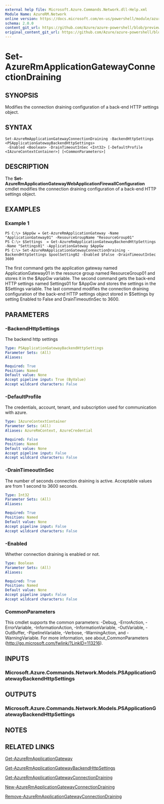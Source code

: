 ```yaml
---
external help file: Microsoft.Azure.Commands.Network.dll-Help.xml
Module Name: AzureRM.Network
online version: https://docs.microsoft.com/en-us/powershell/module/azurerm.network/set-azurermapplicationgatewayconnectiondraining
schema: 2.0.0
content_git_url: https://github.com/Azure/azure-powershell/blob/preview/src/ResourceManager/Network/Commands.Network/help/Set-AzureRmApplicationGatewayConnectionDraining.md
original_content_git_url: https://github.com/Azure/azure-powershell/blob/preview/src/ResourceManager/Network/Commands.Network/help/Set-AzureRmApplicationGatewayConnectionDraining.md
---
```


# Set-AzureRmApplicationGatewayConnectionDraining

## SYNOPSIS
Modifies the connection draining configuration of a back-end HTTP settings object.

## SYNTAX

```
Set-AzureRmApplicationGatewayConnectionDraining -BackendHttpSettings <PSApplicationGatewayBackendHttpSettings>
 -Enabled <Boolean> -DrainTimeoutInSec <Int32> [-DefaultProfile <IAzureContextContainer>] [<CommonParameters>]
```

## DESCRIPTION
The **Set-AzureRmApplicationGatewayWebApplicationFirewallConfiguration** cmdlet modifies the connection draining configuration of a back-end HTTP settings object.

## EXAMPLES

### Example 1
```
PS C:\> $AppGw = Get-AzureRmApplicationGateway -Name "ApplicationGateway01" -ResourceGroupName "ResourceGroup01"
PS C:\> $Settings  = Get-AzureRmApplicationGatewayBackendHttpSettings -Name "Settings01" -ApplicationGateway $AppGw
PS C:\> Set-AzureRmApplicationGatewayConnectionDraining -BackendHttpSettings $poolSetting02 -Enabled $False -DrainTimeoutInSec 3600
```

The first command gets the application gateway named ApplicationGateway01 in the resource group named ResourceGroup01 and stores it in the $AppGw variable.
The second command gets the back-end HTTP settings named Settings01 for $AppGw and stores the settings in the $Settings variable.
The last command modifies the connection draining configuration of the back-end HTTP settings object stored in $Settings by setting Enabled to False and DrainTimeoutInSec to 3600.

## PARAMETERS

### -BackendHttpSettings
The backend http settings

```yaml
Type: PSApplicationGatewayBackendHttpSettings
Parameter Sets: (All)
Aliases:

Required: True
Position: Named
Default value: None
Accept pipeline input: True (ByValue)
Accept wildcard characters: False
```

### -DefaultProfile
The credentials, account, tenant, and subscription used for communication with azure.

```yaml
Type: IAzureContextContainer
Parameter Sets: (All)
Aliases: AzureRmContext, AzureCredential

Required: False
Position: Named
Default value: None
Accept pipeline input: False
Accept wildcard characters: False
```

### -DrainTimeoutInSec
The number of seconds connection draining is active.
Acceptable values are from 1 second to 3600 seconds.

```yaml
Type: Int32
Parameter Sets: (All)
Aliases:

Required: True
Position: Named
Default value: None
Accept pipeline input: False
Accept wildcard characters: False
```

### -Enabled
Whether connection draining is enabled or not.

```yaml
Type: Boolean
Parameter Sets: (All)
Aliases:

Required: True
Position: Named
Default value: None
Accept pipeline input: False
Accept wildcard characters: False
```

### CommonParameters
This cmdlet supports the common parameters: -Debug, -ErrorAction, -ErrorVariable, -InformationAction, -InformationVariable, -OutVariable, -OutBuffer, -PipelineVariable, -Verbose, -WarningAction, and -WarningVariable. For more information, see about_CommonParameters (<http://go.microsoft.com/fwlink/?LinkID=113216>).

## INPUTS

### Microsoft.Azure.Commands.Network.Models.PSApplicationGatewayBackendHttpSettings

## OUTPUTS

### Microsoft.Azure.Commands.Network.Models.PSApplicationGatewayBackendHttpSettings

## NOTES

## RELATED LINKS

[Get-AzureRmApplicationGateway](./Get-AzureRmApplicationGateway.md)

[Get-AzureRmApplicationGatewayBackendHttpSettings](./Get-AzureRmApplicationGatewayBackendHttpSettings.md)

[Get-AzureRmApplicationGatewayConnectionDraining](./Get-AzureRmApplicationGatewayConnectionDraining.md)

[New-AzureRmApplicationGatewayConnectionDraining](./New-AzureRmApplicationGatewayConnectionDraining.md)

[Remove-AzureRmApplicationGatewayConnectionDraining](./Remove-AzureRmApplicationGatewayConnectionDraining.md)

